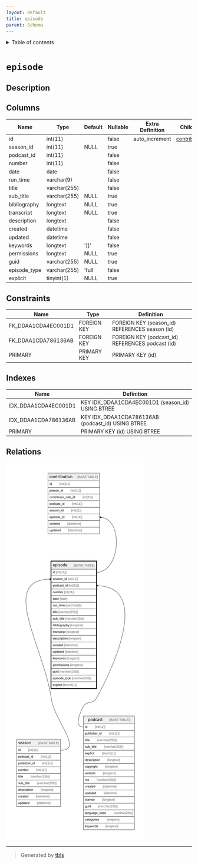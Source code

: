```yaml
---
layout: default
title: episode
parent: Schema
---
```


<details markdown="block">
  <summary>
    Table of contents
  </summary>
  {: .text-delta }
1. TOC
{:toc}
</details>

# `episode`

## Description

## Columns

|Name|Type|Default|Nullable|Extra Definition|Children|Parents|Comment|
|----|----|-------|--------|----------------|--------|-------|-------|
|id|int(11)||false|auto_increment|[contribution](contribution.md)|||
|season_id|int(11)|NULL|true|||[season](season.md)||
|podcast_id|int(11)||false|||[podcast](podcast.md)||
|number|int(11)||false|||||
|date|date||false|||||
|run_time|varchar(9)||false|||||
|title|varchar(255)||false|||||
|sub_title|varchar(255)|NULL|true|||||
|bibliography|longtext|NULL|true|||||
|transcript|longtext|NULL|true|||||
|description|longtext||false|||||
|created|datetime||false||||(DC2Type:datetime_immutable)|
|updated|datetime||false||||(DC2Type:datetime_immutable)|
|keywords|longtext|'[]'|false||||(DC2Type:json)|
|permissions|longtext|NULL|true|||||
|guid|varchar(255)|NULL|true|||||
|episode_type|varchar(255)|'full'|false|||||
|explicit|tinyint(1)|NULL|true|||||

## Constraints

| Name | Type | Definition |
| ---- | ---- | ---------- |
| FK_DDAA1CDA4EC001D1 | FOREIGN KEY | FOREIGN KEY (season_id) REFERENCES season (id) |
| FK_DDAA1CDA786136AB | FOREIGN KEY | FOREIGN KEY (podcast_id) REFERENCES podcast (id) |
| PRIMARY | PRIMARY KEY | PRIMARY KEY (id) |

## Indexes

| Name | Definition |
| ---- | ---------- |
| IDX_DDAA1CDA4EC001D1 | KEY IDX_DDAA1CDA4EC001D1 (season_id) USING BTREE |
| IDX_DDAA1CDA786136AB | KEY IDX_DDAA1CDA786136AB (podcast_id) USING BTREE |
| PRIMARY | PRIMARY KEY (id) USING BTREE |

## Relations

![er](episode.svg)

---

> Generated by [tbls](https://github.com/k1LoW/tbls)

<script>
    const linkList = [].slice.call(document.querySelectorAll('a[href$=".md"]'));
    linkList.map(function (linkEl) {
        linkEl.href = linkEl.href.replace('.md', '.html');
    });
</script>
